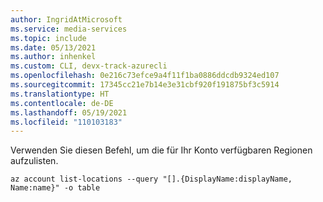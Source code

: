 ```yaml
---
author: IngridAtMicrosoft
ms.service: media-services
ms.topic: include
ms.date: 05/13/2021
ms.author: inhenkel
ms.custom: CLI, devx-track-azurecli
ms.openlocfilehash: 0e216c73efce9a4f11f1ba0886ddcdb9324ed107
ms.sourcegitcommit: 17345cc21e7b14e3e31cbf920f191875bf3c5914
ms.translationtype: HT
ms.contentlocale: de-DE
ms.lasthandoff: 05/19/2021
ms.locfileid: "110103183"
---
```

<!--List Azure regions CLI-->

Verwenden Sie diesen Befehl, um die für Ihr Konto verfügbaren Regionen aufzulisten.

```azurecli
az account list-locations --query "[].{DisplayName:displayName, Name:name}" -o table
```
